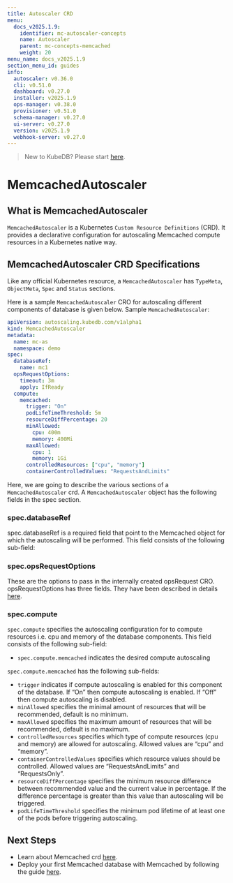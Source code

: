 ```yaml
---
title: Autoscaler CRD
menu:
  docs_v2025.1.9:
    identifier: mc-autoscaler-concepts
    name: Autoscaler
    parent: mc-concepts-memcached
    weight: 20
menu_name: docs_v2025.1.9
section_menu_id: guides
info:
  autoscaler: v0.36.0
  cli: v0.51.0
  dashboard: v0.27.0
  installer: v2025.1.9
  ops-manager: v0.38.0
  provisioner: v0.51.0
  schema-manager: v0.27.0
  ui-server: v0.27.0
  version: v2025.1.9
  webhook-server: v0.27.0
---
```


> New to KubeDB? Please start [here](/docs/v2025.1.9/README).

# MemcachedAutoscaler

## What is MemcachedAutoscaler

`MemcachedAutoscaler` is a Kubernetes `Custom Resource Definitions` (CRD). It provides a declarative configuration for autoscaling Memcached compute resources in a Kubernetes native way.

## MemcachedAutoscaler CRD Specifications

Like any official Kubernetes resource, a `MemcachedAutoscaler` has `TypeMeta`, `ObjectMeta`, `Spec` and `Status` sections.

Here is a sample `MemcachedAutoscaler` CRO for autoscaling different components of database is given below.
Sample `MemcachedAutoscaler`:

```yaml
apiVersion: autoscaling.kubedb.com/v1alpha1
kind: MemcachedAutoscaler
metadata:
  name: mc-as
  namespace: demo
spec:
  databaseRef:
    name: mc1
  opsRequestOptions:
    timeout: 3m
    apply: IfReady
  compute:
    memcached:
      trigger: "On"
      podLifeTimeThreshold: 5m
      resourceDiffPercentage: 20
      minAllowed:
        cpu: 400m
        memory: 400Mi
      maxAllowed:
        cpu: 1
        memory: 1Gi
      controlledResources: ["cpu", "memory"]
      containerControlledValues: "RequestsAndLimits"
```

Here, we are going to describe the various sections of a `MemcachedAutoscaler` crd. A `MemcachedAutoscaler` object has the following fields in the spec section.

### spec.databaseRef
spec.databaseRef is a required field that point to the Memcached object for which the autoscaling will be performed. This field consists of the following sub-field:

##### 

### spec.opsRequestOptions
These are the options to pass in the internally created opsRequest CRO. opsRequestOptions has three fields. They have been described in details [here](/docs/v2025.1.9/guides/memcached/concepts/memcached-opsrequest).

### spec.compute
`spec.compute` specifies the autoscaling configuration for to compute resources i.e. cpu and memory of the database components. This field consists of the following sub-field:

- `spec.compute.memcached` indicates the desired compute autoscaling 


`spec.compute.memcached` has the following sub-fields:

- `trigger` indicates if compute autoscaling is enabled for this component of the database. If “On” then compute autoscaling is enabled. If “Off” then compute autoscaling is disabled.
- `minAllowed` specifies the minimal amount of resources that will be recommended, default is no minimum.
- `maxAllowed` specifies the maximum amount of resources that will be recommended, default is no maximum.
- `controlledResources` specifies which type of compute resources (cpu and memory) are allowed for autoscaling. Allowed values are “cpu” and “memory”.
- `containerControlledValues` specifies which resource values should be controlled. Allowed values are “RequestsAndLimits” and “RequestsOnly”.
- `resourceDiffPercentage` specifies the minimum resource difference between recommended value and the current value in percentage. If the difference percentage is greater than this value than autoscaling will be triggered.
- `podLifeTimeThreshold` specifies the minimum pod lifetime of at least one of the pods before triggering autoscaling.

## Next Steps

- Learn about Memcached crd [here](/docs/v2025.1.9/guides/memcached/concepts/memcached).
- Deploy your first Memcached database with Memcached by following the guide [here](/docs/v2025.1.9/guides/memcached/quickstart/quickstart).
